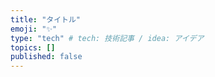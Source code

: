 ```yaml
---
title: "タイトル"
emoji: "✨"
type: "tech" # tech: 技術記事 / idea: アイデア
topics: []
published: false
---
```

